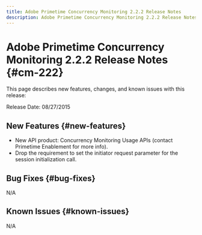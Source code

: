 ```yaml
---
title: Adobe Primetime Concurrency Monitoring 2.2.2 Release Notes
description: Adobe Primetime Concurrency Monitoring 2.2.2 Release Notes
---
```


# Adobe Primetime Concurrency Monitoring 2.2.2 Release Notes {#cm-222} 

This page describes new features, changes, and known issues with this release:
 
Release Date: 08/27/2015 

## New Features {#new-features}

* New API product: Concurrency Monitoring Usage APIs (contact Primetime Enablement for more info).
* Drop the requirement to set the initiator request parameter for the session initialization call.
 
## Bug Fixes {#bug-fixes}

N/A 

## Known Issues {#known-issues}

N/A
